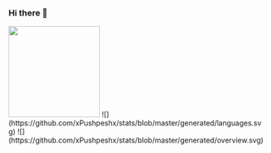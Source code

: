 ### Hi there 👋


<img height="180em" src="https://github-readme-stats.vercel.app/api?username=xPushpeshx&show_icons=true&hide_border=true&&count_private=true&include_all_commits=true" />
![](https://github.com/xPushpeshx/stats/blob/master/generated/languages.svg)
![](https://github.com/xPushpeshx/stats/blob/master/generated/overview.svg)
